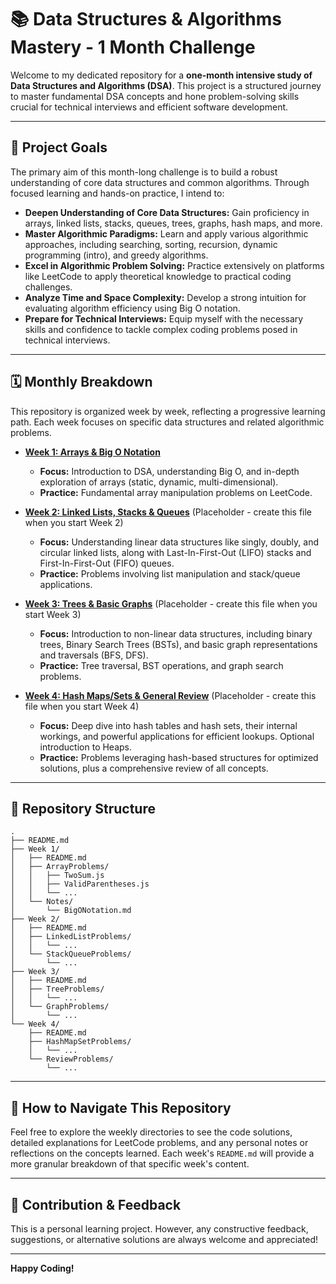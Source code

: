 # 📚 Data Structures & Algorithms Mastery - 1 Month Challenge

Welcome to my dedicated repository for a **one-month intensive study of Data Structures and Algorithms (DSA)**. This project is a structured journey to master fundamental DSA concepts and hone problem-solving skills crucial for technical interviews and efficient software development.

-----

## 🎯 Project Goals

The primary aim of this month-long challenge is to build a robust understanding of core data structures and common algorithms. Through focused learning and hands-on practice, I intend to:

  * **Deepen Understanding of Core Data Structures:** Gain proficiency in arrays, linked lists, stacks, queues, trees, graphs, hash maps, and more.
  * **Master Algorithmic Paradigms:** Learn and apply various algorithmic approaches, including searching, sorting, recursion, dynamic programming (intro), and greedy algorithms.
  * **Excel in Algorithmic Problem Solving:** Practice extensively on platforms like LeetCode to apply theoretical knowledge to practical coding challenges.
  * **Analyze Time and Space Complexity:** Develop a strong intuition for evaluating algorithm efficiency using Big O notation.
  * **Prepare for Technical Interviews:** Equip myself with the necessary skills and confidence to tackle complex coding problems posed in technical interviews.

-----

## 🗓️ Monthly Breakdown

This repository is organized week by week, reflecting a progressive learning path. Each week focuses on specific data structures and related algorithmic problems.

  * **[Week 1: Arrays & Big O Notation](https://www.google.com/search?q=WEEK_1_README.md)**

      * **Focus:** Introduction to DSA, understanding Big O, and in-depth exploration of arrays (static, dynamic, multi-dimensional).
      * **Practice:** Fundamental array manipulation problems on LeetCode.

  * **[Week 2: Linked Lists, Stacks & Queues](https://www.google.com/search?q=WEEK_2_README.md)** (Placeholder - create this file when you start Week 2)

      * **Focus:** Understanding linear data structures like singly, doubly, and circular linked lists, along with Last-In-First-Out (LIFO) stacks and First-In-First-Out (FIFO) queues.
      * **Practice:** Problems involving list manipulation and stack/queue applications.

  * **[Week 3: Trees & Basic Graphs](https://www.google.com/search?q=WEEK_3_README.md)** (Placeholder - create this file when you start Week 3)

      * **Focus:** Introduction to non-linear data structures, including binary trees, Binary Search Trees (BSTs), and basic graph representations and traversals (BFS, DFS).
      * **Practice:** Tree traversal, BST operations, and graph search problems.

  * **[Week 4: Hash Maps/Sets & General Review](https://www.google.com/search?q=WEEK_4_README.md)** (Placeholder - create this file when you start Week 4)

      * **Focus:** Deep dive into hash tables and hash sets, their internal workings, and powerful applications for efficient lookups. Optional introduction to Heaps.
      * **Practice:** Problems leveraging hash-based structures for optimized solutions, plus a comprehensive review of all concepts.

-----

## 📁 Repository Structure

```
.
├── README.md                          
├── Week 1/
│   ├── README.md                    
│   ├── ArrayProblems/
│   │   ├── TwoSum.js
│   │   ├── ValidParentheses.js
│   │   └── ...
│   └── Notes/
│       └── BigONotation.md
├── Week 2/
│   ├── README.md
│   ├── LinkedListProblems/
│   │   └── ...
│   └── StackQueueProblems/
│       └── ...
├── Week 3/
│   ├── README.md
│   ├── TreeProblems/
│   │   └── ...
│   └── GraphProblems/
│       └── ...
└── Week 4/
    ├── README.md
    ├── HashMapSetProblems/
    │   └── ...
    └── ReviewProblems/
        └── ...
```

-----

## 🚀 How to Navigate This Repository

Feel free to explore the weekly directories to see the code solutions, detailed explanations for LeetCode problems, and any personal notes or reflections on the concepts learned. Each week's `README.md` will provide a more granular breakdown of that specific week's content.

-----

## 🤝 Contribution & Feedback

This is a personal learning project. However, any constructive feedback, suggestions, or alternative solutions are always welcome and appreciated\!

-----

**Happy Coding\!**